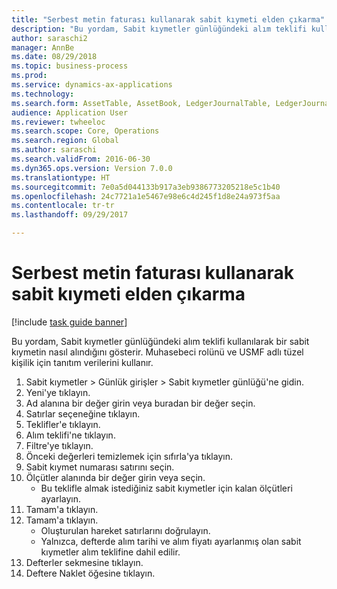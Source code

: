 ```yaml
--- 
title: "Serbest metin faturası kullanarak sabit kıymeti elden çıkarma"
description: "Bu yordam, Sabit kıymetler günlüğündeki alım teklifi kullanılarak bir sabit kıymetin nasıl alındığını gösterir."
author: saraschi2
manager: AnnBe
ms.date: 08/29/2018
ms.topic: business-process
ms.prod: 
ms.service: dynamics-ax-applications
ms.technology: 
ms.search.form: AssetTable, AssetBook, LedgerJournalTable, LedgerJournalTransAsset, SysQueryForm
audience: Application User
ms.reviewer: twheeloc
ms.search.scope: Core, Operations
ms.search.region: Global
ms.author: saraschi
ms.search.validFrom: 2016-06-30
ms.dyn365.ops.version: Version 7.0.0
ms.translationtype: HT
ms.sourcegitcommit: 7e0a5d044133b917a3eb9386773205218e5c1b40
ms.openlocfilehash: 24c7721a1e5467e98e6c4d245f1d8e24a973f5aa
ms.contentlocale: tr-tr
ms.lasthandoff: 09/29/2017

---
```

# <a name="dispose-of-a-fixed-asset-using-a-free-text-invoice"></a>Serbest metin faturası kullanarak sabit kıymeti elden çıkarma

[!include [task guide banner](../../includes/task-guide-banner.md)]

Bu yordam, Sabit kıymetler günlüğündeki alım teklifi kullanılarak bir sabit kıymetin nasıl alındığını gösterir. Muhasebeci rolünü ve USMF adlı tüzel kişilik için tanıtım verilerini kullanır.

1. Sabit kıymetler > Günlük girişler > Sabit kıymetler günlüğü'ne gidin.
2. Yeni'ye tıklayın.
3. Ad alanına bir değer girin veya buradan bir değer seçin.
4. Satırlar seçeneğine tıklayın.
5. Teklifler'e tıklayın.
6. Alım teklifi'ne tıklayın.
7. Filtre'ye tıklayın.
8. Önceki değerleri temizlemek için sıfırla'ya tıklayın.
9. Sabit kıymet numarası satırını seçin.
10. Ölçütler alanında bir değer girin veya seçin.
    * Bu teklifle almak istediğiniz sabit kıymetler için kalan ölçütleri ayarlayın.  
11. Tamam'a tıklayın.
12. Tamam'a tıklayın.
    * Oluşturulan hareket satırlarını doğrulayın.  
    * Yalnızca, defterde alım tarihi ve alım fiyatı ayarlanmış olan sabit kıymetler alım teklifine dahil edilir.  
13. Defterler sekmesine tıklayın.
14. Deftere Naklet öğesine tıklayın.


